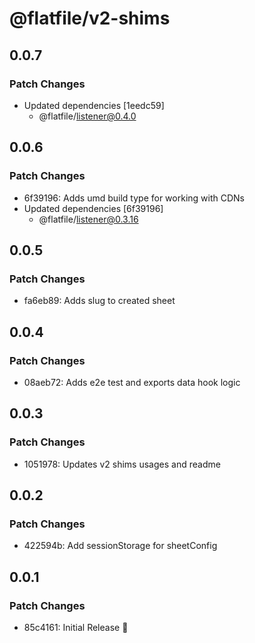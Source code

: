 # @flatfile/v2-shims

## 0.0.7

### Patch Changes

- Updated dependencies [1eedc59]
  - @flatfile/listener@0.4.0

## 0.0.6

### Patch Changes

- 6f39196: Adds umd build type for working with CDNs
- Updated dependencies [6f39196]
  - @flatfile/listener@0.3.16

## 0.0.5

### Patch Changes

- fa6eb89: Adds slug to created sheet

## 0.0.4

### Patch Changes

- 08aeb72: Adds e2e test and exports data hook logic

## 0.0.3

### Patch Changes

- 1051978: Updates v2 shims usages and readme

## 0.0.2

### Patch Changes

- 422594b: Add sessionStorage for sheetConfig

## 0.0.1

### Patch Changes

- 85c4161: Initial Release 🚀
